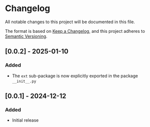 # Changelog

All notable changes to this project will be documented in this file.

The format is based on [Keep a Changelog](https://keepachangelog.com/en/1.1.0/),
and this project adheres to [Semantic Versioning](https://semver.org/spec/v2.0.0.html).

## [0.0.2] - 2025-01-10

### Added

- The `ext` sub-package is now explicitly exported in the package `__init__.py`


## [0.0.1] - 2024-12-12

### Added

- Initial release